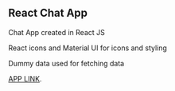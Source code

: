 ## React Chat App

Chat App created in React JS

React icons and Material UI for icons and styling

Dummy data used for fetching data

[APP LINK](https://chat-cn-react.netlify.app/).
